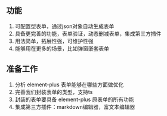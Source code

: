 ## 功能
1. 可配置型表单，通过json对象自动生成表单
2. 具备更完善的功能，表单验证，动态删减表单，集成第三方插件
3. 用法简单，拓展性强，可维护性强
4. 能够用在更多的场景，比如弹窗嵌套表单

## 准备工作
1. 分析 element-plus 表单能够在哪些方面做优化
2. 完善我们封装表单的类型，支持ts
3. 封装的表单要具备 element-plus 原表单的所有功能
4. 集成第三方插件：markdown编辑器，富文本编辑器